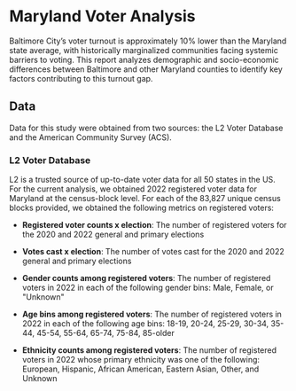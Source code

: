# Maryland Voter Analysis

Baltimore City’s voter turnout is approximately 10% lower than the Maryland state average, with historically marginalized communities facing systemic barriers to voting. This report analyzes demographic and socio-economic differences between Baltimore and other Maryland counties to identify key factors contributing to this turnout gap.

## Data

Data for this study were obtained from two sources: the L2 Voter Database and the American Community Survey (ACS).

### L2 Voter Database

L2 is a trusted source of up-to-date voter data for all 50 states in the US. For the current analysis, we obtained 2022 registered voter data for Maryland at the census-block level. For each of the 83,827 unique census blocks provided, we obtained the following metrics on registered voters:

  - **Registered voter counts x election**: The number of registered voters for the 2020 and 2022 general and primary elections

  - **Votes cast x election**: The number of votes cast for the 2020 and 2022 general and primary elections

  - **Gender counts among registered voters**: The number of registered voters in 2022 in each of the following gender bins: Male, Female, or "Unknown"

  - **Age bins among registered voters**: The number of registered voters in 2022 in each of the following age bins: 18-19, 20-24, 25-29, 30-34, 35-44, 45-54, 55-64, 65-74, 75-84, 85-older

  - **Ethnicity counts among registered voters**: The number of registered voters in 2022 whose primary ethnicity was one of the following: European, Hispanic, African American, Eastern Asian, Other, and Unknown
